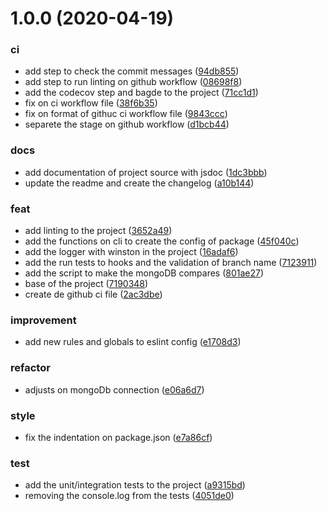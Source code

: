 # 1.0.0 (2020-04-19)


### ci

* add step to check the commit messages ([94db855](https://github.com/brunohafonso95/mongo-compare/commit/94db8557478f56b0a5122d0243969452d1b50a1c))
* add step to run linting on github workflow ([08698f8](https://github.com/brunohafonso95/mongo-compare/commit/08698f8e236a54706c781684d01773b8a748ed03))
* add the codecov step and bagde to the project ([71cc1d1](https://github.com/brunohafonso95/mongo-compare/commit/71cc1d1f0b5fdee0abe688f0a5a39c77b72109a1))
* fix on ci workflow file ([38f6b35](https://github.com/brunohafonso95/mongo-compare/commit/38f6b355be308cd218b80b8d2efbb43413b1ff37))
* fix on format of githuc ci workflow file ([9843ccc](https://github.com/brunohafonso95/mongo-compare/commit/9843cccfde34f9b5d5eecb1fe52cf522124fa882))
* separete the stage on github workflow ([d1bcb44](https://github.com/brunohafonso95/mongo-compare/commit/d1bcb441c42194c98dda1a3b62c6b4d1c1e87dba))

### docs

* add documentation of project source with jsdoc ([1dc3bbb](https://github.com/brunohafonso95/mongo-compare/commit/1dc3bbb9816e82ee6ada3b65393b0172113f86ab))
* update the readme and create the changelog ([a10b144](https://github.com/brunohafonso95/mongo-compare/commit/a10b1446a50d12c8726e2e027bec7eaf2add0f00))

### feat

* add linting to the project ([3652a49](https://github.com/brunohafonso95/mongo-compare/commit/3652a4992ba3290e4fcba2434fc23bca62a6609b))
* add the functions on cli to create the config of package ([45f040c](https://github.com/brunohafonso95/mongo-compare/commit/45f040ce5471753abb90a408e9b6fcfc6a8576d2))
* add the logger with winston in the project ([16adaf6](https://github.com/brunohafonso95/mongo-compare/commit/16adaf65085bee5bd360876bae0cb05a14e274fb))
* add the run tests to hooks and the validation of branch name ([7123911](https://github.com/brunohafonso95/mongo-compare/commit/7123911cd5b425ca930b0f5d902a00e0bbea7a78))
* add the script to make the mongoDB compares ([801ae27](https://github.com/brunohafonso95/mongo-compare/commit/801ae2712e774364150eedb44b6321497510b46b))
* base of the project ([7190348](https://github.com/brunohafonso95/mongo-compare/commit/7190348643498aee56fa9edebd39fb541ea12640))
* create de github ci file ([2ac3dbe](https://github.com/brunohafonso95/mongo-compare/commit/2ac3dbe54af537e13cbd565d3366a77565494a3f))

### improvement

* add new rules and globals to eslint config ([e1708d3](https://github.com/brunohafonso95/mongo-compare/commit/e1708d302196a80e783316bc884d626a779e3b1d))

### refactor

* adjusts on mongoDb connection ([e06a6d7](https://github.com/brunohafonso95/mongo-compare/commit/e06a6d7f621a2b2c018d60a552607f4a5542fc1e))

### style

* fix the indentation on package.json ([e7a86cf](https://github.com/brunohafonso95/mongo-compare/commit/e7a86cf6bb205802055d0ff912bb96756e16dd20))

### test

* add the unit/integration tests to the project ([a9315bd](https://github.com/brunohafonso95/mongo-compare/commit/a9315bdb4ef50c58ff9562141de0be81eb973711))
* removing the console.log from the tests ([4051de0](https://github.com/brunohafonso95/mongo-compare/commit/4051de0abc09537f42a21b79ca69e88a7fbbcaa3))


